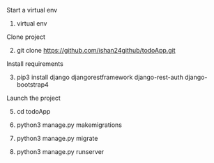 
Start a virtual env

1. virtual env

Clone project

2. git clone https://github.com/ishan24github/todoApp.git

Install requirements

3. pip3 install django djangorestframework django-rest-auth django-bootstrap4

Launch the project

5. cd todoApp

6. python3 manage.py makemigrations

7. python3 manage.py migrate

8. python3 manage.py runserver
